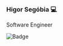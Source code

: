 ### Higor Segóbia 💻 

Software Engineer

![Badge](https://img.shields.io/static/v1?label=react&message=developer&color=blue&style=for-the-badge&logo=REACT)
